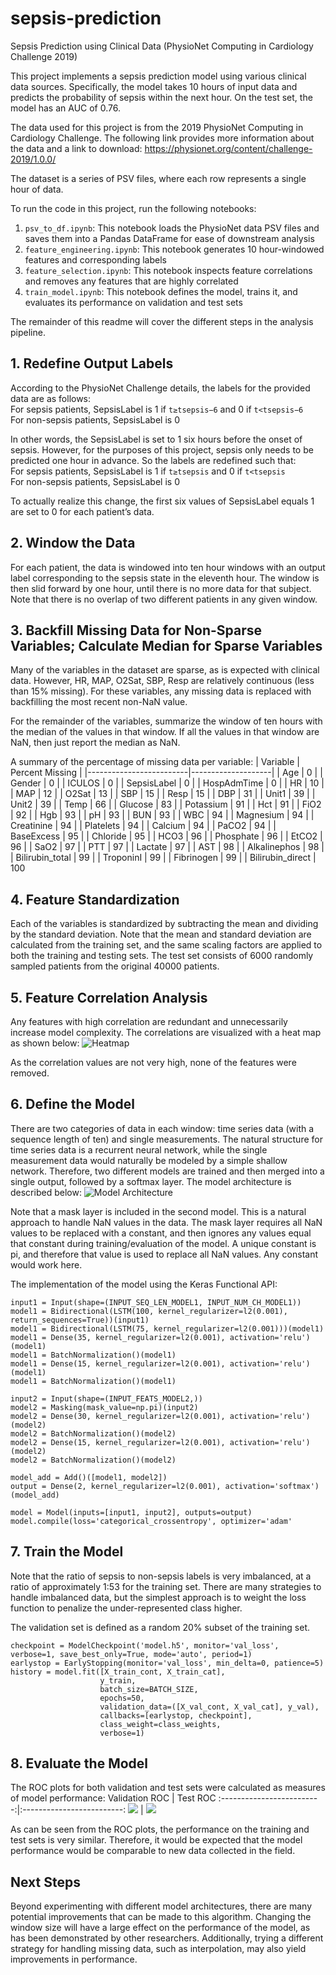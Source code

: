 # sepsis-prediction
Sepsis Prediction using Clinical Data (PhysioNet Computing in Cardiology Challenge 2019)

This project implements a sepsis prediction model using various clinical data sources. Specifically, the model takes 10 hours of input data and predicts the probability of sepsis within the next hour. On the test set, the model has an AUC of 0.76.

The data used for this project is from the 2019 PhysioNet Computing in Cardiology Challenge. The following link provides more information about the data and a link to download: https://physionet.org/content/challenge-2019/1.0.0/

The dataset is a series of PSV files, where each row represents a single hour of data. 

To run the code in this project, run the following notebooks:
1. `psv_to_df.ipynb`: This notebook loads the PhysioNet data PSV files and saves them into a Pandas DataFrame for ease of downstream analysis
2. `feature_engineering.ipynb`: This notebook generates 10 hour-windowed features and corresponding labels
3. `feature_selection.ipynb`: This notebook inspects feature correlations and removes any features that are highly correlated
4. `train_model.ipynb`: This notebook defines the model, trains it, and evaluates its performance on validation and test sets

The remainder of this readme will cover the different steps in the analysis pipeline.

## 1. Redefine Output Labels
According to the PhysioNet Challenge details, the labels for the provided data are as follows:
<br>For sepsis patients, SepsisLabel is 1 if `t≥tsepsis−6` and 0 if `t<tsepsis−6`
<br>For non-sepsis patients, SepsisLabel is 0

In other words, the SepsisLabel is set to 1 six hours before the onset of sepsis. However, for the purposes of this project, sepsis only needs to be predicted one hour in advance. So the labels are redefined such that:
<br>For sepsis patients, SepsisLabel is 1 if `t≥tsepsis` and 0 if `t<tsepsis`
<br>For non-sepsis patients, SepsisLabel is 0

To actually realize this change, the first six values of SepsisLabel equals 1 are set to 0 for each patient’s data.

## 2. Window the Data
For each patient, the data is windowed into ten hour windows with an output label corresponding to the sepsis state in the eleventh hour. The window is then slid forward by one hour, until there is no more data for that subject. Note that there is no overlap of two different patients in any given window.

## 3. Backfill Missing Data for Non-Sparse Variables; Calculate Median for Sparse Variables
Many of the variables in the dataset are sparse, as is expected with clinical data. However, HR, MAP, O2Sat, SBP, Resp are relatively continuous (less than 15% missing). For these variables, any missing data is replaced with backfilling the most recent non-NaN value. 

For the remainder of the variables, summarize the window of ten hours with the median of the values in that window. If all the values in that window are NaN, then just report the median as NaN.

A summary of the percentage of missing data per variable:
|   Variable              |   Percent Missing  |
|-------------------------|--------------------|
|   Age                   |   0                |
|   Gender                |   0                |
|   ICULOS                |   0                |
|   SepsisLabel           |   0                |
|   HospAdmTime           |   0                |
|   HR                    |   10               |
|   MAP                   |   12               |
|   O2Sat                 |   13               |
|   SBP                   |   15               |
|   Resp                  |   15               |
|   DBP                   |   31               |
|   Unit1                 |   39               |
|   Unit2                 |   39               |
|   Temp                  |   66               |
|   Glucose               |   83               |
|   Potassium             |   91               |
|   Hct                   |   91               |
|   FiO2                  |   92               |
|   Hgb                   |   93               |
|   pH                    |   93               |
|   BUN                   |   93               |
|   WBC                   |   94               |
|   Magnesium             |   94               |
|   Creatinine            |   94               |
|   Platelets             |   94               |
|   Calcium               |   94               |
|   PaCO2                 |   94               |
|   BaseExcess            |   95               |
|   Chloride              |   95               |
|   HCO3                  |   96               |
|   Phosphate             |   96               |
|   EtCO2                 |   96               |
|   SaO2                  |   97               |
|   PTT                   |   97               |
|   Lactate               |   97               |
|   AST                   |   98               |
|   Alkalinephos          |   98               |
|   Bilirubin_total       |   99               |
|   TroponinI             |   99               |
|   Fibrinogen            |   99               |
|   Bilirubin_direct      |   100              

## 4. Feature Standardization
Each of the variables is standardized by subtracting the mean and dividing by the standard deviation. Note that the mean and standard deviation are calculated from the training set, and the same scaling factors are applied to both the training and testing sets. The test set consists of 6000 randomly sampled patients from the original 40000 patients.

## 5. Feature Correlation Analysis
Any features with high correlation are redundant and unnecessarily increase model complexity. The correlations are visualized with a heat map as shown below:
![Heatmap](https://github.com/nerajbobra/sepsis-prediction/blob/master/figures/heatmap.png)

As the correlation values are not very high, none of the features were removed.

## 6. Define the Model
There are two categories of data in each window: time series data (with a sequence length of ten) and single measurements. The natural structure for time series data is a recurrent neural network, while the single measurement data would naturally be modeled by a simple shallow network. Therefore, two different models are trained and then merged into a single output, followed by a softmax layer. The model architecture is described below:
![Model Architecture](https://github.com/nerajbobra/sepsis-prediction/blob/master/figures/model_diagram.jpg)

Note that a mask layer is included in the second model. This is a natural approach to handle NaN values in the data. The mask layer requires all NaN values to be replaced with a constant, and then ignores any values equal that constant during training/evaluation of the model. A unique constant is pi, and therefore that value is used to replace all NaN values. Any constant would work here.

The implementation of the model using the Keras Functional API:
```
input1 = Input(shape=(INPUT_SEQ_LEN_MODEL1, INPUT_NUM_CH_MODEL1))
model1 = Bidirectional(LSTM(100, kernel_regularizer=l2(0.001), return_sequences=True))(input1)
model1 = Bidirectional(LSTM(75, kernel_regularizer=l2(0.001)))(model1)
model1 = Dense(35, kernel_regularizer=l2(0.001), activation='relu')(model1)
model1 = BatchNormalization()(model1)
model1 = Dense(15, kernel_regularizer=l2(0.001), activation='relu')(model1)
model1 = BatchNormalization()(model1)

input2 = Input(shape=(INPUT_FEATS_MODEL2,))
model2 = Masking(mask_value=np.pi)(input2)
model2 = Dense(30, kernel_regularizer=l2(0.001), activation='relu')(model2)
model2 = BatchNormalization()(model2)
model2 = Dense(15, kernel_regularizer=l2(0.001), activation='relu')(model2)
model2 = BatchNormalization()(model2)

model_add = Add()([model1, model2])
output = Dense(2, kernel_regularizer=l2(0.001), activation='softmax')(model_add)

model = Model(inputs=[input1, input2], outputs=output)
model.compile(loss='categorical_crossentropy', optimizer='adam'
```

## 7. Train the Model
Note that the ratio of sepsis to non-sepsis labels is very imbalanced, at a ratio of approximately 1:53 for the training set. There are many strategies to handle imbalanced data, but the simplest approach is to weight the loss function to penalize the under-represented class higher.

The validation set is defined as a random 20% subset of the training set.

```
checkpoint = ModelCheckpoint('model.h5', monitor='val_loss', verbose=1, save_best_only=True, mode='auto', period=1)
earlystop = EarlyStopping(monitor='val_loss', min_delta=0, patience=5)
history = model.fit([X_train_cont, X_train_cat],
                    y_train,
                    batch_size=BATCH_SIZE,
                    epochs=50,
                    validation_data=([X_val_cont, X_val_cat], y_val),
                    callbacks=[earlystop, checkpoint],
                    class_weight=class_weights,
                    verbose=1)
```

## 8. Evaluate the Model

The ROC plots for both validation and test sets were calculated as measures of model performance:
Validation ROC             |  Test ROC
:-------------------------:|:-------------------------:
![](https://github.com/nerajbobra/sepsis-prediction/blob/master/figures/ROC_val.png)  |  ![](https://github.com/nerajbobra/sepsis-prediction/blob/master/figures/ROC_test.png)

As can be seen from the ROC plots, the performance on the training and test sets is very similar. Therefore, it would be expected that the model performance would be comparable to new data collected in the field.

## Next Steps
Beyond experimenting with different model architectures, there are many potential improvements that can be made to this algorithm. Changing the window size will have a large effect on the performance of the model, as has been demonstrated by other researchers. Additionally, trying a different strategy for handling missing data, such as interpolation, may also yield improvements in performance. 
